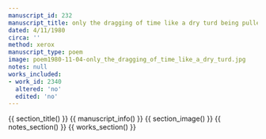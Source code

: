 ```yaml
---
manuscript_id: 232
manuscript_title: only the dragging of time like a dry turd being pulled by a string...
dated: 4/11/1980
circa: ''
method: xerox
manuscript_type: poem
image: poem1980-11-04-only_the_dragging_of_time_like_a_dry_turd.jpg
notes: null
works_included:
- work_id: 2340
  altered: 'no'
  edited: 'no'
---
```


{{ section_title() }}
{{ manuscript_info() }}
{{ section_image() }}
{{ notes_section() }}
{{ works_section() }}
